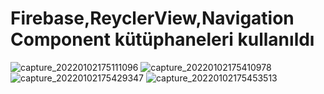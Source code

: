 # Firebase,ReyclerView,Navigation Component kütüphaneleri kullanıldı
![capture_20220102175111096](https://user-images.githubusercontent.com/56538177/147881575-fc285760-fb4f-4ac2-8c6a-f00a712b0c3e.jpg)
![capture_20220102175410978](https://user-images.githubusercontent.com/56538177/147881573-8a285043-2ea1-4faa-89fb-83c7bb4a1660.jpg)
![capture_20220102175429347](https://user-images.githubusercontent.com/56538177/147881564-3976b067-27ec-4048-9059-01e3d3719887.jpg)
![capture_20220102175453513](https://user-images.githubusercontent.com/56538177/147881568-dcacd05d-8321-418b-bd2e-98756f871d10.jpg)
